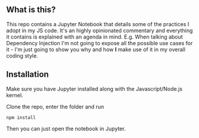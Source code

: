 ## What is this?

This repo contains a Jupyter Notebook that details some of the practices I adopt in my JS code. It's an highly opinionated commentary and everything it contains is explained with an agenda in mind. E.g. When talking about Dependency Injection I'm not going to expose all the possible use cases for it - I'm just going to show you why and how **I** make use of it in my overall coding style.


## Installation

Make sure you have Jupyter installed along with the Javascript/Node.js kernel.

Clone the repo, enter the folder and run

    npm install

Then you can just open the notebook in Jupyter.
